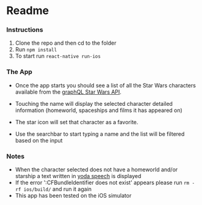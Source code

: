 # Readme

### Instructions

1. Clone the repo and then cd to the folder
2. Run ```npm install ```
3. To start run ```react-native run-ios ```

### The App
* Once the app starts you should see a list of all the Star Wars characters available from the [graphQL Star Wars API](https://api.graphcms.com/simple/v1/swapi).

* Touching the name will display the selected character detailed information (homeworld, spaceships and films it has appeared on)
* The star icon will set that character as a favorite.
* Use the searchbar to start typing a name and the list will be filtered based on the input

### Notes
* When the character selected does not have a homeworld and/or starship a text written in [yoda speech](http://www.yodaspeak.co.uk/index.php) is displayed
* If the error ':CFBundleIdentifier does not exist' appears please run ``` rm -rf ios/build/ ``` and run it again
* This app has been tested on the iOS simulator 